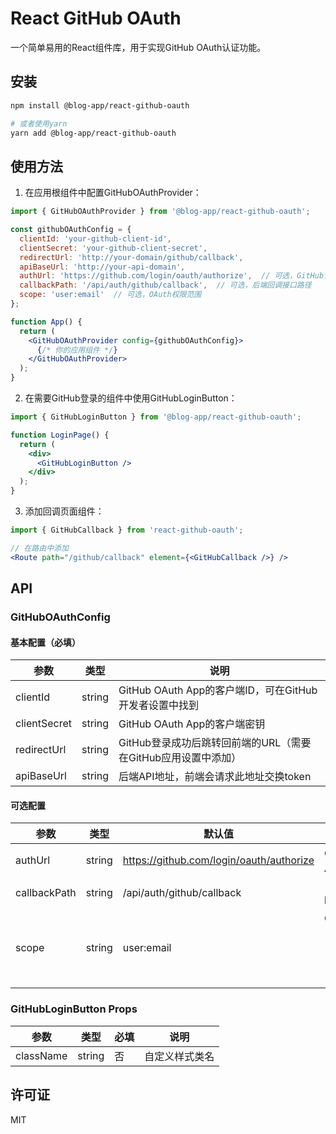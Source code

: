 # React GitHub OAuth

一个简单易用的React组件库，用于实现GitHub OAuth认证功能。

## 安装

```bash
npm install @blog-app/react-github-oauth

# 或者使用yarn
yarn add @blog-app/react-github-oauth
```

## 使用方法

1. 在应用根组件中配置GitHubOAuthProvider：

```jsx
import { GitHubOAuthProvider } from '@blog-app/react-github-oauth';

const githubOAuthConfig = {
  clientId: 'your-github-client-id',
  clientSecret: 'your-github-client-secret',
  redirectUrl: 'http://your-domain/github/callback', 
  apiBaseUrl: 'http://your-api-domain',
  authUrl: 'https://github.com/login/oauth/authorize',  // 可选，GitHub认证URL
  callbackPath: '/api/auth/github/callback',  // 可选，后端回调接口路径
  scope: 'user:email'  // 可选，OAuth权限范围
};

function App() {
  return (
    <GitHubOAuthProvider config={githubOAuthConfig}>
      {/* 你的应用组件 */}
    </GitHubOAuthProvider>
  );
}
```

2. 在需要GitHub登录的组件中使用GitHubLoginButton：

```jsx
import { GitHubLoginButton } from '@blog-app/react-github-oauth';

function LoginPage() {
  return (
    <div>
      <GitHubLoginButton />
    </div>
  );
}
```

3. 添加回调页面组件：

```jsx
import { GitHubCallback } from 'react-github-oauth';

// 在路由中添加
<Route path="/github/callback" element={<GitHubCallback />} />
```

## API

### GitHubOAuthConfig

#### 基本配置（必填）

| 参数 | 类型 | 说明 |
|------|------|------|
| clientId | string | GitHub OAuth App的客户端ID，可在GitHub开发者设置中找到 |
| clientSecret | string | GitHub OAuth App的客户端密钥 |
| redirectUrl | string | GitHub登录成功后跳转回前端的URL（需要在GitHub应用设置中添加） |
| apiBaseUrl | string | 后端API地址，前端会请求此地址交换token |

#### 可选配置

| 参数 | 类型 | 默认值 | 说明 |
|------|------|--------|------|
| authUrl | string | https://github.com/login/oauth/authorize | GitHub的授权URL，通常不用改，除非GitHub API发生变更 |
| callbackPath | string | /api/auth/github/callback | 自定义后端回调路径，例如完整URL会是：http://localhost:3000/api/auth/github/callback |
| scope | string | user:email | GitHub授权范围，常用值：<br>- `user:email`：读取用户邮箱<br>- `read:user`：读取用户信息<br>- `repo`：访问私有仓库<br>- `read:org`：组织信息 |

### GitHubLoginButton Props

| 参数 | 类型 | 必填 | 说明 |
|------|------|------|------|
| className | string | 否 | 自定义样式类名 |

## 许可证

MIT